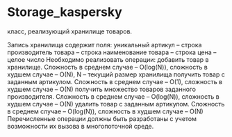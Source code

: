 # Storage_kaspersky
класс, реализующий хранилище товаров.

Запись хранилища содержит поля:
уникальный артикул – строка
производитель товара – строка
наименование товара – строка
цена – целое число
Необходимо реализовать операции:
добавить товар в хранилище. Сложность в среднем случае – O(log(N)), сложность в худшем случае
– O(N), N – текущий размер хранилища
получить товар с заданным артикулом. Сложность в среднем случае – O(1), сложность в худшем
случае – O(N)
получить множество товаров заданного производителя. Сложность в среднем случае – O(log(N)),
сложность в худшем случае – O(N)
удалить товар с заданным артикулом. Сложность в среднем случае – O(log(N)), сложность в
худшем случае – O(N)
Перечисленные операции должны быть разработаны с учетом возможности их вызова в
многопоточной среде.
